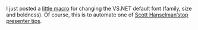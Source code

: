 I just posted a [little macro](art_democonfig.aspx) for changing the
VS.NET default font (family, size and boldness). Of course, this is to
automate one of [Scott
Hanselman’s](http://radio.weblogs.com/0106747)[top presenter
tips](http://radio.weblogs.com/0106747/stories/2003/01/22/scottHanselmansTipsForASuccessfulMsftPresentation.html).
